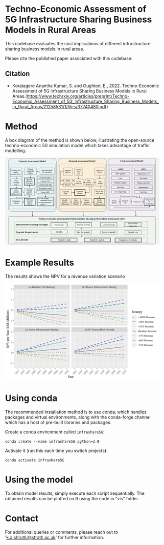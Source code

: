 Techno-Economic Assessment of 5G Infrastructure Sharing Business Models in Rural Areas 
====

This codebase evaluates the cost implications of different infrastructure sharing business models in rural areas.

Please cite the published paper associated with this codebase:

Citation
---------

- Koratagere Anantha Kumar, S. and Oughton, E., 2022. Techno-Economic Assessment of 5G Infrastructure Sharing Business Models in Rural Areas.(https://www.techrxiv.org/articles/preprint/Techno-Economic_Assessment_of_5G_Infrastructure_Sharing_Business_Models_in_Rural_Areas/21258531/1/files/37740480.pdf)


Method
======
A box diagram of the method is shown below, illustrating the open-source techno-economic 5G simulation model which takes advantage of traffic modelling.

<p align="center">
  <img src="/figures/method.png" />
</p>

Example Results
===============
The results shows the NPV for a revenue variation scenario
<p align="center">
  <img src="/figures/results.png" />
</p>

Using conda
==========

The recommended installation method is to use conda, which handles packages and virtual
environments, along with the conda-forge channel which has a host of pre-built libraries and packages.

Create a conda environment called `infrashare5G`:

    conda create --name infrashare5G python=3.9

Activate it (run this each time you switch projects):

    conda activate infrashare5G



Using the model
===============

To obtain model results, simply execute each script sequentially. The obtained results can be plotted on R using the code in "vis" folder.

Contact
=======

For additional queries or comments, please reach out to 'k.a.shruthi@strath.ac.uk' for further information.

